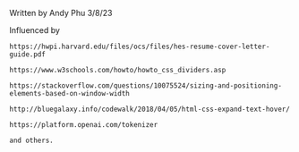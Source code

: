Written by Andy Phu 3/8/23

Influenced by
    
    https://hwpi.harvard.edu/files/ocs/files/hes-resume-cover-letter-guide.pdf

    https://www.w3schools.com/howto/howto_css_dividers.asp

    https://stackoverflow.com/questions/10075524/sizing-and-positioning-elements-based-on-window-width

    http://bluegalaxy.info/codewalk/2018/04/05/html-css-expand-text-hover/

    https://platform.openai.com/tokenizer

    and others. 








